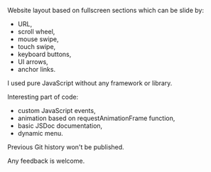 Website layout based on fullscreen sections which can be slide by:
- URL,
- scroll wheel,
- mouse swipe,
- touch swipe,
- keyboard buttons,
- UI arrows,
- anchor links.

I used pure JavaScript without any framework or library.

Interesting part of code:
- custom JavaScript events,
- animation based on requestAnimationFrame function,
- basic JSDoc documentation,
- dynamic menu.

Previous Git history won't be published.

Any feedback is welcome.
